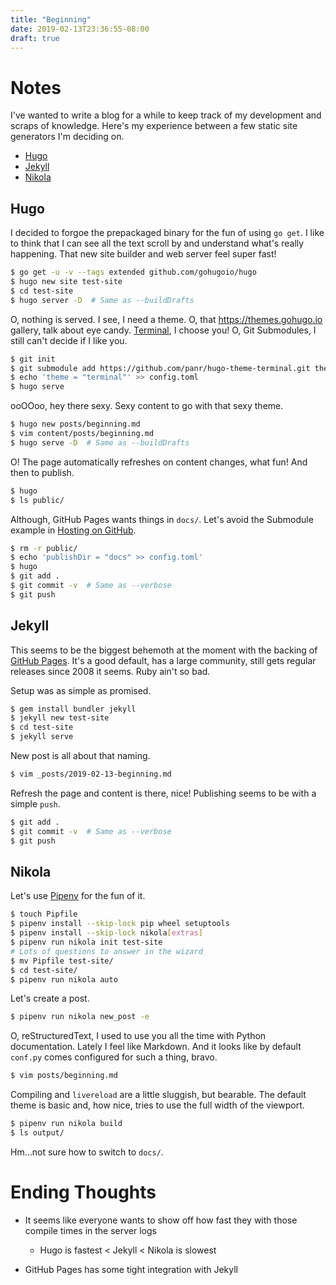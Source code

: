 ```yaml
---
title: "Beginning"
date: 2019-02-13T23:36:55-08:00
draft: true
---
```


# Notes

I've wanted to write a blog for a while to keep track of my development and
scraps of knowledge. Here's my experience between a few static site
generators I'm deciding on.

* [Hugo](https://gohugo.io)
* [Jekyll](https://jekyllrb.com)
* [Nikola](https://getnikola.com)

## Hugo

I decided to forgoe the prepackaged binary for the fun of using `go get`. I
like to think that I can see all the text scroll by and understand what's
really happening. That new site builder and web server feel super fast!

```bash
$ go get -u -v --tags extended github.com/gohugoio/hugo
$ hugo new site test-site
$ cd test-site
$ hugo server -D  # Same as --buildDrafts
```

O, nothing is served. I see, I need a theme. O, that https://themes.gohugo.io
gallery, talk about eye candy.
[Terminal](https://themes.gohugo.io/hugo-theme-terminal/), I choose you! O,
Git Submodules, I still can't decide if I like you.

```bash
$ git init
$ git submodule add https://github.com/panr/hugo-theme-terminal.git themes/terminal
$ echo 'theme = "terminal"' >> config.toml
$ hugo serve
```

ooOOoo, hey there sexy. Sexy content to go with that sexy theme.

```bash
$ hugo new posts/beginning.md
$ vim content/posts/beginning.md
$ hugo serve -D  # Same as --buildDrafts
```

O! The page automatically refreshes on content changes, what fun! And then to
publish.

```bash
$ hugo
$ ls public/
```

Although, GitHub Pages wants things in `docs/`. Let's avoid the Submodule
example in [Hosting on
GitHub](https://gohugo.io/hosting-and-deployment/hosting-on-github/).

```bash
$ rm -r public/
$ echo 'publishDir = "docs" >> config.toml'
$ hugo
$ git add .
$ git commit -v  # Same as --verbose
$ git push
```

## Jekyll

This seems to be the biggest behemoth at the moment with the backing of
[GitHub Pages](https://pages.github.com). It's a good default, has a large
community, still gets regular releases since 2008 it seems. Ruby ain't so
bad.

Setup was as simple as promised.

```bash
$ gem install bundler jekyll
$ jekyll new test-site
$ cd test-site
$ jekyll serve
```

New post is all about that naming.

```bash
$ vim _posts/2019-02-13-beginning.md
```

Refresh the page and content is there, nice! Publishing seems to be with a
simple `push`.

```bash
$ git add .
$ git commit -v  # Same as --verbose
$ git push
```

## Nikola

Let's use [Pipenv](https://pipenv.readthedocs.io/en/latest/) for the fun of
it.

```bash
$ touch Pipfile
$ pipenv install --skip-lock pip wheel setuptools
$ pipenv install --skip-lock nikola[extras]
$ pipenv run nikola init test-site
# Lots of questions to answer in the wizard
$ mv Pipfile test-site/
$ cd test-site/
$ pipenv run nikola auto
```

Let's create a post.

```bash
$ pipenv run nikola new_post -e
```

O, reStructuredText, I used to use you all the time with Python
documentation. Lately I feel like Markdown. And it looks like by default
`conf.py` comes configured for such a thing, bravo.

```bash
$ vim posts/beginning.md
```

Compiling and `livereload` are a little sluggish, but bearable. The default
theme is basic and, how nice, tries to use the full width of the viewport.

```bash
$ pipenv run nikola build
$ ls output/
```

Hm…not sure how to switch to `docs/`.

# Ending Thoughts

* It seems like everyone wants to show off how fast they with those compile
  times in the server logs

  * Hugo is fastest < Jekyll < Nikola is slowest

* GitHub Pages has some tight integration with Jekyll
